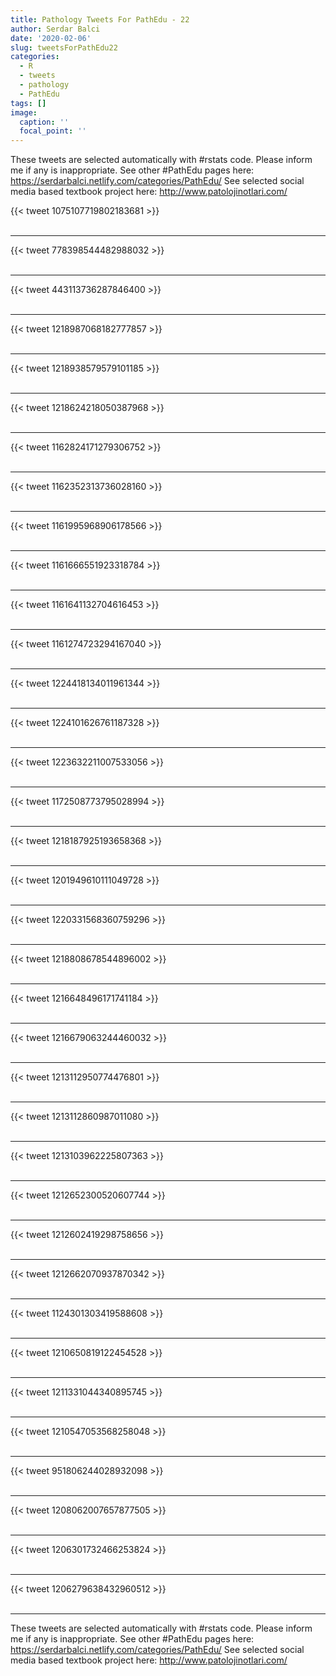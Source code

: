 ```yaml
---
title: Pathology Tweets For PathEdu - 22
author: Serdar Balci
date: '2020-02-06'
slug: tweetsForPathEdu22
categories:
  - R
  - tweets
  - pathology
  - PathEdu
tags: []
image:
  caption: ''
  focal_point: ''
---
```



These tweets are selected automatically with #rstats code. Please inform me if any is inappropriate.
See other #PathEdu pages here: https://serdarbalci.netlify.com/categories/PathEdu/ 
See selected social media based textbook project here: http://www.patolojinotlari.com/

{{< tweet 1075107719802183681 >}}
<br>
<br>
<hr>
{{< tweet 778398544482988032 >}}
<br>
<br>
<hr>
{{< tweet 443113736287846400 >}}
<br>
<br>
<hr>
{{< tweet 1218987068182777857 >}}
<br>
<br>
<hr>
{{< tweet 1218938579579101185 >}}
<br>
<br>
<hr>
{{< tweet 1218624218050387968 >}}
<br>
<br>
<hr>
{{< tweet 1162824171279306752 >}}
<br>
<br>
<hr>
{{< tweet 1162352313736028160 >}}
<br>
<br>
<hr>
{{< tweet 1161995968906178566 >}}
<br>
<br>
<hr>
{{< tweet 1161666551923318784 >}}
<br>
<br>
<hr>
{{< tweet 1161641132704616453 >}}
<br>
<br>
<hr>
{{< tweet 1161274723294167040 >}}
<br>
<br>
<hr>
{{< tweet 1224418134011961344 >}}
<br>
<br>
<hr>
{{< tweet 1224101626761187328 >}}
<br>
<br>
<hr>
{{< tweet 1223632211007533056 >}}
<br>
<br>
<hr>
{{< tweet 1172508773795028994 >}}
<br>
<br>
<hr>
{{< tweet 1218187925193658368 >}}
<br>
<br>
<hr>
{{< tweet 1201949610111049728 >}}
<br>
<br>
<hr>
{{< tweet 1220331568360759296 >}}
<br>
<br>
<hr>
{{< tweet 1218808678544896002 >}}
<br>
<br>
<hr>
{{< tweet 1216648496171741184 >}}
<br>
<br>
<hr>
{{< tweet 1216679063244460032 >}}
<br>
<br>
<hr>
{{< tweet 1213112950774476801 >}}
<br>
<br>
<hr>
{{< tweet 1213112860987011080 >}}
<br>
<br>
<hr>
{{< tweet 1213103962225807363 >}}
<br>
<br>
<hr>
{{< tweet 1212652300520607744 >}}
<br>
<br>
<hr>
{{< tweet 1212602419298758656 >}}
<br>
<br>
<hr>
{{< tweet 1212662070937870342 >}}
<br>
<br>
<hr>
{{< tweet 1124301303419588608 >}}
<br>
<br>
<hr>
{{< tweet 1210650819122454528 >}}
<br>
<br>
<hr>
{{< tweet 1211331044340895745 >}}
<br>
<br>
<hr>
{{< tweet 1210547053568258048 >}}
<br>
<br>
<hr>
{{< tweet 951806244028932098 >}}
<br>
<br>
<hr>
{{< tweet 1208062007657877505 >}}
<br>
<br>
<hr>
{{< tweet 1206301732466253824 >}}
<br>
<br>
<hr>
{{< tweet 1206279638432960512 >}}
<br>
<br>
<hr>


These tweets are selected automatically with #rstats code. Please inform me if any is inappropriate.
See other #PathEdu pages here: https://serdarbalci.netlify.com/categories/PathEdu/ 
See selected social media based textbook project here: http://www.patolojinotlari.com/
